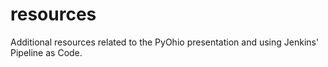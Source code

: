 # resources
Additional resources related to the PyOhio presentation and using Jenkins' Pipeline as Code. 
